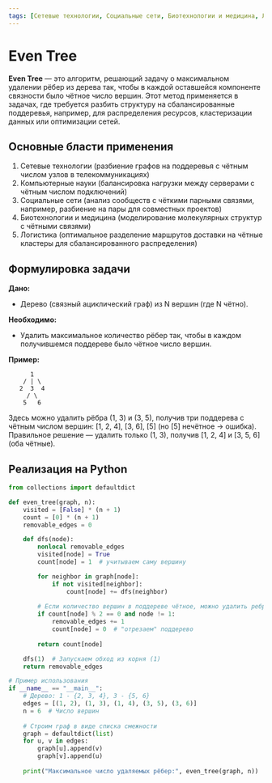 ```yaml
---
tags: [Сетевые технологии, Социальные сети, Биотехнологии и медицина, Логистика, Компьютерные науки]
---
```


# Even Tree

**Even Tree** — это алгоритм, решающий задачу о максимальном удалении рёбер из дерева так, чтобы в каждой оставшейся компоненте связности было чётное число вершин. Этот метод применяется в задачах, где требуется разбить структуру на сбалансированные поддеревья, например, для распределения ресурсов, кластеризации данных или оптимизации сетей.

## Основные бласти применения

1. Сетевые технологии (разбиение графов на поддеревья с чётным числом узлов в телекоммуникациях)
2. Компьютерные науки (балансировка нагрузки между серверами с чётным числом подключений)
3. Социальные сети (анализ сообществ с чёткими парными связями, например, разбиение на пары для совместных проектов)
4. Биотехнологии и медицина (моделирование молекулярных структур с чётными связями)
5. Логистика (оптимальное разделение маршрутов доставки на чётные кластеры для сбалансированного распределения)

## Формулировка задачи

**Дано:**

- Дерево (связный ациклический граф) из N вершин (где N чётно).

**Необходимо:**

- Удалить максимальное количество рёбер так, чтобы в каждом получившемся поддереве было чётное число вершин.

**Пример:**

```text
      1
    / | \
   2  3  4
     / \
    5   6
```

Здесь можно удалить рёбра (1, 3) и (3, 5), получив три поддерева с чётным числом вершин: [1, 2, 4], [3, 6], [5] (но [5] нечётное → ошибка). Правильное решение — удалить только (1, 3), получив [1, 2, 4] и [3, 5, 6] (оба чётные).

## Реализация на Python

```python
from collections import defaultdict

def even_tree(graph, n):
    visited = [False] * (n + 1)
    count = [0] * (n + 1)
    removable_edges = 0

    def dfs(node):
        nonlocal removable_edges
        visited[node] = True
        count[node] = 1  # учитываем саму вершину

        for neighbor in graph[node]:
            if not visited[neighbor]:
                count[node] += dfs(neighbor)
        
        # Если количество вершин в поддереве чётное, можно удалить ребро
        if count[node] % 2 == 0 and node != 1:
            removable_edges += 1
            count[node] = 0  # "отрезаем" поддерево
        
        return count[node]

    dfs(1)  # Запускаем обход из корня (1)
    return removable_edges

# Пример использования
if __name__ == "__main__":
    # Дерево: 1 - {2, 3, 4}, 3 - {5, 6}
    edges = [(1, 2), (1, 3), (1, 4), (3, 5), (3, 6)]
    n = 6  # Число вершин
    
    # Строим граф в виде списка смежности
    graph = defaultdict(list)
    for u, v in edges:
        graph[u].append(v)
        graph[v].append(u)
    
    print("Максимальное число удаляемых рёбер:", even_tree(graph, n))
```